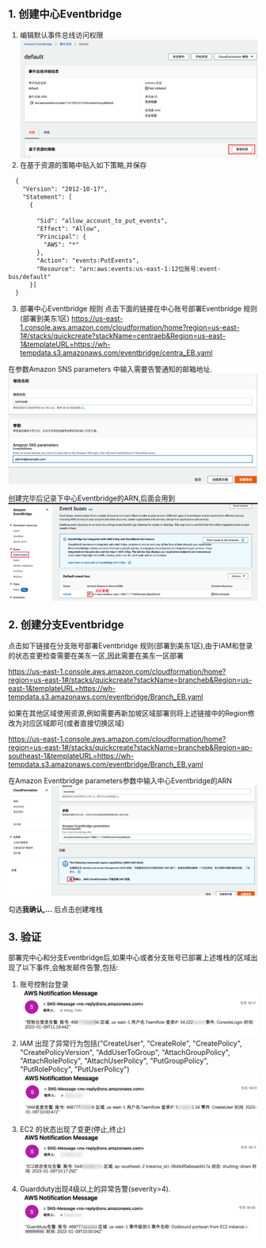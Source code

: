 ## 1. 创建中心Eventbridge

1. 编辑默认事件总线访问权限
![Pasted image 20230108194450.png](https://github.com/brilliantwf/mydemo/blob/main/Centralized_Alarm/img/Pasted%20image%2020230108194450.png)
2. 在基于资源的策略中贴入如下策略,并保存
```
  {
    "Version": "2012-10-17",
    "Statement": [
      {
    
        "Sid": "allow_account_to_put_events",
        "Effect": "Allow",
        "Principal": {
          "AWS": "*"
        },
        "Action": "events:PutEvents",
        "Resource": "arn:aws:events:us-east-1:12位账号:event-bus/default"
      }]
  }
```

3. 部署中心Eventbridge 规则
点击下面的链接在中心账号部署Eventbridge 规则(部署到美东1区)
https://us-east-1.console.aws.amazon.com/cloudformation/home?region=us-east-1#/stacks/quickcreate?stackName=centraeb&Region=us-east-1&templateURL=https://wh-tempdata.s3.amazonaws.com/eventbridge/centra_EB.yaml

在参数Amazon SNS parameters 中输入需要告警通知的邮箱地址.
![Pasted image 20230109183520.png](https://github.com/brilliantwf/mydemo/blob/main/Centralized_Alarm/img/Pasted%20image%2020230109183520.png)

创建完毕后记录下中心Eventbridge的ARN,后面会用到
![Pasted%20image%2020230109184100.png](https://github.com/brilliantwf/mydemo/blob/main/Centralized_Alarm/img/Pasted%20image%2020230109184100.png)

## 2. 创建分支Eventbridge

点击如下链接在分支账号部署Eventbridge 规则(部署到美东1区),由于IAM和登录的状态变更检查需要在美东一区,因此需要在美东一区部署

https://us-east-1.console.aws.amazon.com/cloudformation/home?region=us-east-1#/stacks/quickcreate?stackName=brancheb&Region=us-east-1&templateURL=https://wh-tempdata.s3.amazonaws.com/eventbridge/Branch_EB.yaml

如果在其他区域使用资源,例如需要再新加坡区域部署则将上述链接中的Region修改为对应区域即可(或者直接切换区域)

https://us-east-1.console.aws.amazon.com/cloudformation/home?region=us-east-1#/stacks/quickcreate?stackName=brancheb&Region=ap-southeast-1&templateURL=https://wh-tempdata.s3.amazonaws.com/eventbridge/Branch_EB.yaml

在Amazon Eventbridge parameters参数中输入中心Eventbridge的ARN
![Pasted image 20230109184210.png](https://github.com/brilliantwf/mydemo/blob/main/Centralized_Alarm/img/Pasted%20image%2020230109184210.png)

勾选**我确认,...** 后点击创建堆栈

## 3. 验证
部署完中心和分支Eventbridge后,如果中心或者分支账号已部署上述堆栈的区域出现了以下事件,会触发邮件告警,包括:
1. 账号控制台登录
![Pasted image 20230109191746.png](https://github.com/brilliantwf/mydemo/blob/main/Centralized_Alarm/img/Pasted%20image%2020230109191746.png)
3. IAM 出现了异常行为包括("CreateUser", "CreateRole", "CreatePolicy", "CreatePolicyVersion", "AddUserToGroup", "AttachGroupPolicy", "AttachRolePolicy", "AttachUserPolicy", "PutGroupPolicy", "PutRolePolicy", "PutUserPolicy")
![Pasted image 20230109184754.png](https://github.com/brilliantwf/mydemo/blob/main/Centralized_Alarm/img/Pasted%20image%2020230109184754.png)
5. EC2 的状态出现了变更(停止,终止)
![Pasted image 20230109184708.png](https://github.com/brilliantwf/mydemo/blob/main/Centralized_Alarm/img/Pasted%20image%2020230109184708.png)
7. Guardduty出现4级以上的异常告警(severity>4).
![Pasted image 20230109184829.png](https://github.com/brilliantwf/mydemo/blob/main/Centralized_Alarm/img/Pasted%20image%2020230109184829.png)

